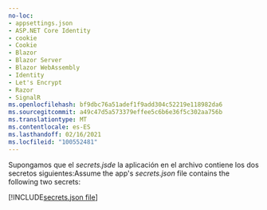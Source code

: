 ```yaml
---
no-loc:
- appsettings.json
- ASP.NET Core Identity
- cookie
- Cookie
- Blazor
- Blazor Server
- Blazor WebAssembly
- Identity
- Let's Encrypt
- Razor
- SignalR
ms.openlocfilehash: bf9dbc76a51adef1f9add304c52219e118982da6
ms.sourcegitcommit: a49c47d5a573379effee5c6b6e36f5c302aa756b
ms.translationtype: MT
ms.contentlocale: es-ES
ms.lasthandoff: 02/16/2021
ms.locfileid: "100552481"
---
```

<span data-ttu-id="a4aab-101">Supongamos que el *secrets.jsde* la aplicación en el archivo contiene los dos secretos siguientes:</span><span class="sxs-lookup"><span data-stu-id="a4aab-101">Assume the app's *secrets.json* file contains the following two secrets:</span></span>

[!INCLUDE[secrets.json file](secrets-json-file.md)]
